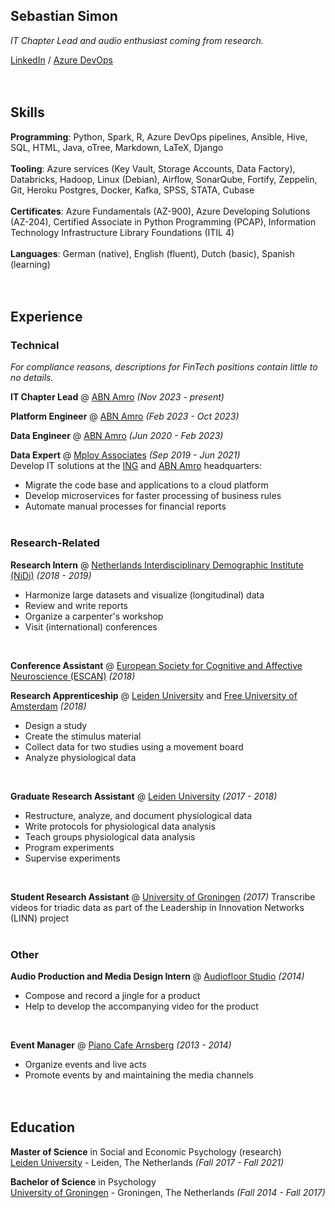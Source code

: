 ## **Sebastian Simon**

_IT Chapter Lead and audio enthusiast coming from research._ <br>

[LinkedIn](https://www.linkedin.com/in/sebastians-url/) / [Azure DevOps](https://dev.azure.com/sebastian-simon/) 
<br><br><br>

## **Skills**

**Programming**: Python, Spark, R, Azure DevOps pipelines, Ansible, Hive, SQL, HTML, Java, oTree, Markdown, LaTeX, Django <br><br>
**Tooling**: Azure services (Key Vault, Storage Accounts, Data Factory), Databricks, Hadoop, Linux (Debian), Airflow, SonarQube, Fortify, Zeppelin, Git, Heroku Postgres, Docker, Kafka, SPSS, STATA, Cubase <br><br>
**Certificates**: Azure Fundamentals (AZ-900), Azure Developing Solutions (AZ-204), Certified Associate in Python Programming (PCAP), Information Technology Infrastructure Library Foundations (ITIL 4) <br><br>
**Languages**: German (native), English (fluent), Dutch (basic), Spanish (learning) 
<br><br><br>

## **Experience**

### **Technical**

_For compliance reasons, descriptions for FinTech positions contain little to no details._

**IT Chapter Lead** @ [ABN Amro](https://www.abnamro.nl/en/personal/index.html) _(Nov 2023 - present)_
<br>

**Platform Engineer** @ [ABN Amro](https://www.abnamro.nl/en/personal/index.html) _(Feb 2023 - Oct 2023)_
<br>

**Data Engineer** @ [ABN Amro](https://www.abnamro.nl/en/personal/index.html) _(Jun 2020 - Feb 2023)_
<br>

**Data Expert** @ [Mploy Associates](https://www.mployassociates.com) _(Sep 2019 - Jun 2021)_ <br>
Develop IT solutions at the [ING](https://www.ing.nl/particulier/english/index.html) and [ABN Amro](https://www.abnamro.nl/en/personal/index.html) headquarters:<br>
- Migrate the code base and applications to a cloud platform
- Develop microservices for faster processing of business rules
- Automate manual processes for financial reports
<br><br>
    
### **Research-Related**

**Research Intern** @ [Netherlands Interdisciplinary Demographic Institute (NiDi)](https://www.knaw.nl/en/institutes/nidi) _(2018 - 2019)_ <br>
- Harmonize large datasets and visualize (longitudinal) data
- Review and write reports
- Organize a carpenter's workshop
- Visit (international) conferences
<br>

**Conference Assistant** @ [European Society for Cognitive and Affective Neuroscience (ESCAN)](https://escaneurosci.eu) _(2018)_
<br>

**Research Apprenticeship** @ [Leiden University](https://www.universiteitleiden.nl/en/) and [Free University of Amsterdam](https://vu.nl/en) _(2018)_ <br>
- Design a study
- Create the stimulus material
- Collect data for two studies using a movement board
- Analyze physiological data
<br>

**Graduate Research Assistant** @ [Leiden University](https://www.universiteitleiden.nl/en/) _(2017 - 2018)_ <br>
- Restructure, analyze, and document physiological data
- Write protocols for physiological data analysis
- Teach groups physiological data analysis
- Program experiments
- Supervise experiments
<br>

**Student Research Assistant** @ [University of Groningen](https://www.rug.nl) _(2017)_ 
Transcribe videos for triadic data as part of the Leadership in Innovation Networks (LINN) project
<br><br>

### **Other**

**Audio Production and Media Design Intern** @ [Audiofloor Studio](https://audiofloor.de) _(2014)_ <br>
- Compose and record a jingle for a product
- Help to develop the accompanying video for the product
<br>

**Event Manager** @ [Piano Cafe Arnsberg](http://www.wogibts.com/kunden/deutschland/nordrhein-westfalen/hochsauerlandkreis/arnsberg/piano_cafe_cocktails_portugiesische_spezialitaeten/index.php?id=3748) _(2013 - 2014)_<br>
- Organize events and live acts
- Promote events by and maintaining the media channels 
<br><br><br>

## **Education**

**Master of Science** in Social and Economic Psychology (research) <br>
[Leiden University](https://www.universiteitleiden.nl/en/) - Leiden, The Netherlands _(Fall 2017 - Fall 2021)_ <br>

**Bachelor of Science** in Psychology<br>
[University of Groningen](https://www.rug.nl) - Groningen, The Netherlands _(Fall 2014 - Fall 2017)_ <br><br>
